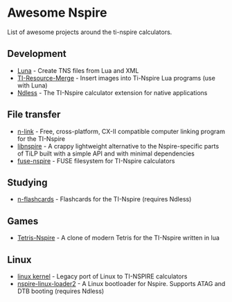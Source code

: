 
# Awesome Nspire

List of awesome projects around the ti-nspire calculators.

## Development

 - [Luna](https://github.com/ndless-nspire/Luna) - Create TNS files from Lua and XML
 - [TI-Resource-Merge](https://github.com/DaveDuck321/TI-Resource-Merge) - Insert images into Ti-Nspire Lua programs (use with Luna)
 - [Ndless](https://github.com/ndless-nspire/Ndless) - The TI-Nspire calculator extension for native applications

## File transfer

 - [n-link](https://github.com/lights0123/n-link) - Free, cross-platform, CX-II compatible computer linking program for the TI-Nspire
 - [libnspire](https://github.com/Vogtinator/libnspire) - A crappy lightweight alternative to the Nspire-specific parts of TiLP built with a simple API and with minimal dependencies
 - [fuse-nspire](https://github.com/Vogtinator/fuse-nspire) - FUSE filesystem for TI-Nspire calculators

## Studying

 - [n-flashcards](https://github.com/lights0123/n-flashcards) - Flashcards for the TI-Nspire (requires Ndless)

## Games

 - [Tetris-Nspire](https://github.com/DaveDuck321/Tetris-Nspire) - A clone of modern Tetris for the TI-Nspire written in lua

## Linux

 - [linux kernel](https://github.com/tangrs/linux) - Legacy port of Linux to TI-NSPIRE calculators
 - [nspire-linux-loader2](https://github.com/tangrs/nspire-linux-loader2) - A Linux bootloader for Nspire. Supports ATAG and DTB booting (requires Ndless)
